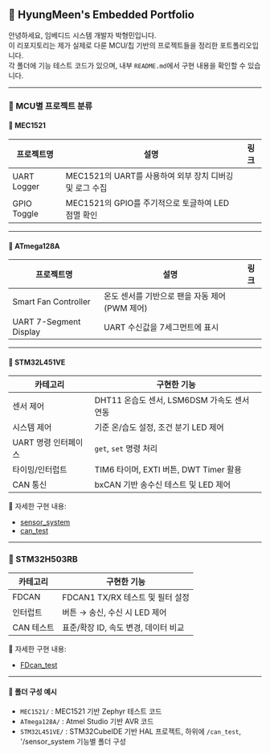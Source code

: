 ## 📁 HyungMeen's Embedded Portfolio

안녕하세요, 임베디드 시스템 개발자 박형민입니다.  
이 리포지토리는 제가 실제로 다룬 MCU/칩 기반의 프로젝트들을 정리한 포트폴리오입니다.  
각 폴더에 기능 테스트 코드가 있으며, 내부 `README.md`에서 구현 내용을 확인할 수 있습니다.

---

### 📌 MCU별 프로젝트 분류

#### 🔷 MEC1521

| 프로젝트명 | 설명 | 링크 |
|------------|------|------|
| UART Logger | MEC1521의 UART를 사용하여 외부 장치 디버깅 및 로그 수집 |
| GPIO Toggle | MEC1521의 GPIO를 주기적으로 토글하여 LED 점멸 확인 |

---

#### 🔷 ATmega128A

| 프로젝트명 | 설명 | 링크 |
|------------|------|------|
| Smart Fan Controller | 온도 센서를 기반으로 팬을 자동 제어 (PWM 제어) |
| UART 7-Segment Display | UART 수신값을 7세그먼트에 표시 |

---

#### 🔷 STM32L451VE

| 카테고리 | 구현한 기능 |
|----------|-------------|
| 센서 제어 | DHT11 온습도 센서, LSM6DSM 가속도 센서 연동 |
| 시스템 제어 | 기준 온/습도 설정, 조건 분기 LED 제어 |
| UART 명령 인터페이스 | `get`, `set` 명령 처리 |
| 타이밍/인터럽트 | TIM6 타이머, EXTI 버튼, DWT Timer 활용 |
| CAN 통신 | bxCAN 기반 송수신 테스트 및 LED 제어 |

🔗 자세한 구현 내용:
- [sensor_system](./STM32L451VE/sensor_system)
- [can_test](./STM32L451VE/can_test)

---

### 🔷 STM32H503RB

| 카테고리 | 구현한 기능 |
|----------|-------------|
| FDCAN | FDCAN1 TX/RX 테스트 및 필터 설정 |
| 인터럽트 | 버튼 → 송신, 수신 시 LED 제어 |
| CAN 테스트 | 표준/확장 ID, 속도 변경, 데이터 비교 |

🔗 자세한 구현 내용:
- [FDcan_test](./STM32H503RB)
---

#### 📁 폴더 구성 예시

- `MEC1521/` : MEC1521 기반 Zephyr 테스트 코드  
- `ATmega128A/` : Atmel Studio 기반 AVR 코드  
- `STM32L451VE/` : STM32CubeIDE 기반 HAL 프로젝트, 하위에 `/can_test`, '/sensor_system 기능별 폴더 구성
